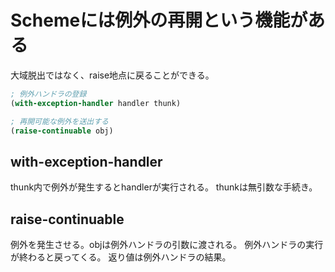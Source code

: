# Schemeには例外の再開という機能がある

大域脱出ではなく、raise地点に戻ることができる。

```scheme
; 例外ハンドラの登録
(with-exception-handler handler thunk)

; 再開可能な例外を送出する
(raise-continuable obj)
```

## with-exception-handler

thunk内で例外が発生するとhandlerが実行される。
thunkは無引数な手続き。

## raise-continuable

例外を発生させる。objは例外ハンドラの引数に渡される。
例外ハンドラの実行が終わると戻ってくる。
返り値は例外ハンドラの結果。
